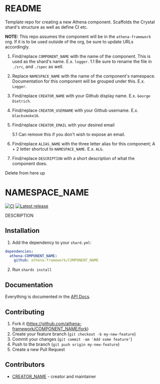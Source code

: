 # README

Template repo for creating a new Athena component. Scaffolds the Crystal shard's structure as well as define CI etc.

**NOTE:** This repo assumes the component will be in the `athena-framework` org.  If it is to be used outside of the org, be sure to update URLs accordingly.

1. Find/replace `COMPONENT_NAME` with the name of the component.  This is used as the shard's name.  E.x. `logger`.
  1.1 Be sure to rename the file in `./src`, and `./spec` as well.

1. Replace `NAMESPACE_NAME` with the name of the component's namespace.  Documentation for this component will be grouped under this. E.x. `Logger`.

1. Find/replace `CREATOR_NAME` with your Github display name. E.x. `George Dietrich`.

1. Find/replace `CREATOR_USERNAME` with your Github username. E.x. `blacksmoke16`.

1. Find/replace `CREATOR_EMAIL` with your desired email

   5.1 Can remove this if you don't wish to expose an email.

1. Find/replace `ALIAS_NAME` with the three letter alias for this component; A + 2 letter shortcut to `NAMESPACE_NAME`.  E.x. `ALG`.

1. Find/replace `DESCRIPTION` with a short description of what the component does.

Delete from here up
# NAMESPACE_NAME

[![CI](https://github.com/athena-framework/COMPONENT_NAME/workflows/CI/badge.svg)](https://github.com/athena-framework/COMPONENT_NAME/actions?query=workflow%3ACI)
[![Latest release](https://img.shields.io/github/release/athena-framework/COMPONENT_NAME.svg)](https://github.com/athena-framework/COMPONENT_NAME/releases)

DESCRIPTION

## Installation

1. Add the dependency to your `shard.yml`:

```yaml
dependencies:
  athena-COMPONENT_NAME:
    github: athena-framework/COMPONENT_NAME
```

2. Run `shards install`

## Documentation

Everything is documented in the [API Docs](https://athena-framework.github.io/COMPONENT_NAME/Athena/NAMESPACE_NAME.html).

## Contributing

1. Fork it (https://github.com/athena-framework/COMPONENT_NAME/fork)
2. Create your feature branch (`git checkout -b my-new-feature`)
3. Commit your changes (`git commit -am 'Add some feature'`)
4. Push to the branch (`git push origin my-new-feature`)
5. Create a new Pull Request

## Contributors

- [CREATOR_NAME](https://github.com/CREATOR_USERNAME) - creator and maintainer
